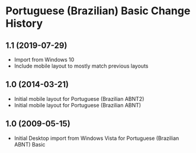 Portuguese (Brazilian) Basic Change History
====================

1.1 (2019-07-29)
----------------
* Import from Windows 10
* Include mobile layout to mostly match previous layouts

1.0 (2014-03-21)
----------------
* Initial mobile layout for Portuguese (Brazilian ABNT2)
* Initial mobile layout for Portuguese (Brazilian ABNT)

1.0 (2009-05-15)
----------------------
* Initial Desktop import from Windows Vista for Portuguese (Brazilian ABNT) Basic

